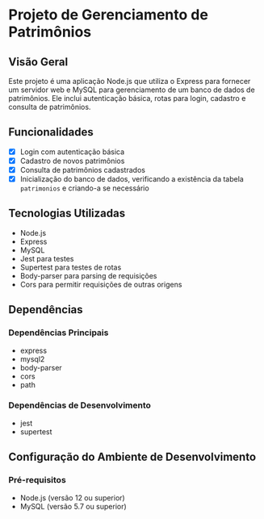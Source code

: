 # Projeto de Gerenciamento de Patrimônios

## Visão Geral

Este projeto é uma aplicação Node.js que utiliza o Express para fornecer um servidor web e MySQL para gerenciamento de um banco de dados de patrimônios. Ele inclui autenticação básica, rotas para login, cadastro e consulta de patrimônios.

## Funcionalidades

- [x] Login com autenticação básica
- [x] Cadastro de novos patrimônios
- [x] Consulta de patrimônios cadastrados
- [x] Inicialização do banco de dados, verificando a existência da tabela `patrimonios` e criando-a se necessário

## Tecnologias Utilizadas

* Node.js
* Express
* MySQL
* Jest para testes
* Supertest para testes de rotas
* Body-parser para parsing de requisições
* Cors para permitir requisições de outras origens

## Dependências

### Dependências Principais

* express
* mysql2
* body-parser
* cors
* path

### Dependências de Desenvolvimento

* jest
* supertest

## Configuração do Ambiente de Desenvolvimento

### Pré-requisitos

* Node.js (versão 12 ou superior)
* MySQL (versão 5.7 ou superior)

